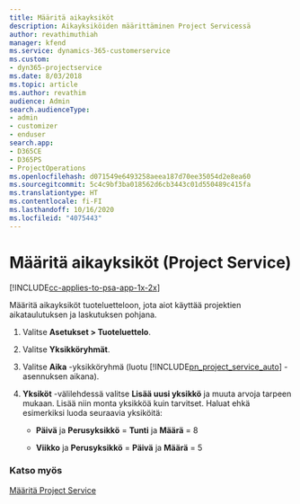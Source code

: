 ```yaml
---
title: Määritä aikayksiköt
description: Aikayksiköiden määrittäminen Project Servicessä
author: revathimuthiah
manager: kfend
ms.service: dynamics-365-customerservice
ms.custom:
- dyn365-projectservice
ms.date: 8/03/2018
ms.topic: article
ms.author: revathim
audience: Admin
search.audienceType:
- admin
- customizer
- enduser
search.app:
- D365CE
- D365PS
- ProjectOperations
ms.openlocfilehash: d071549e6493258aeea187d70ee35054d2e8ea60
ms.sourcegitcommit: 5c4c9bf3ba018562d6cb3443c01d550489c415fa
ms.translationtype: HT
ms.contentlocale: fi-FI
ms.lasthandoff: 10/16/2020
ms.locfileid: "4075443"
---
```

# <a name="set-up-time-units-project-service"></a>Määritä aikayksiköt (Project Service)

[!INCLUDE[cc-applies-to-psa-app-1x-2x](../includes/cc-applies-to-psa-app-1x-2x.md)]

Määritä aikayksiköt tuoteluetteloon, jota aiot käyttää projektien aikataulutuksen ja laskutuksen pohjana.  
  
1. Valitse **Asetukset > Tuoteluettelo**.  
  
2. Valitse **Yksikköryhmät**.  
  
3. Valitse **Aika** -yksikköryhmä (luotu [!INCLUDE[pn_project_service_auto](../includes/pn-project-service-auto.md)] -asennuksen aikana).  
  
4. **Yksiköt** -välilehdessä valitse **Lisää uusi yksikkö** ja muuta arvoja tarpeen mukaan. Lisää niin monta yksikköä kuin tarvitset. Haluat ehkä esimerkiksi luoda seuraavia yksiköitä:  
  
   - **Päivä** ja **Perusyksikkö** = **Tunti** ja **Määrä** = 8  
  
   - **Viikko** ja **Perusyksikkö** = **Päivä** ja **Määrä** = 5  
  
### <a name="see-also"></a>Katso myös  
 [Määritä Project Service](../psa/configure.md)
